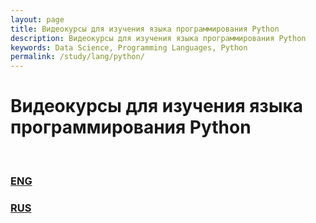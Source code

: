 ```yaml
---
layout: page
title: Видеокурсы для изучения языка программирования Python
description: Видеокурсы для изучения языка программирования Python
keywords: Data Science, Programming Languages, Python
permalink: /study/lang/python/
---
```


# Видеокурсы для изучения языка программирования Python

<br/>

### [ENG](/study/lang/python/en/)

### [RUS](/study/lang/python/ru/)
